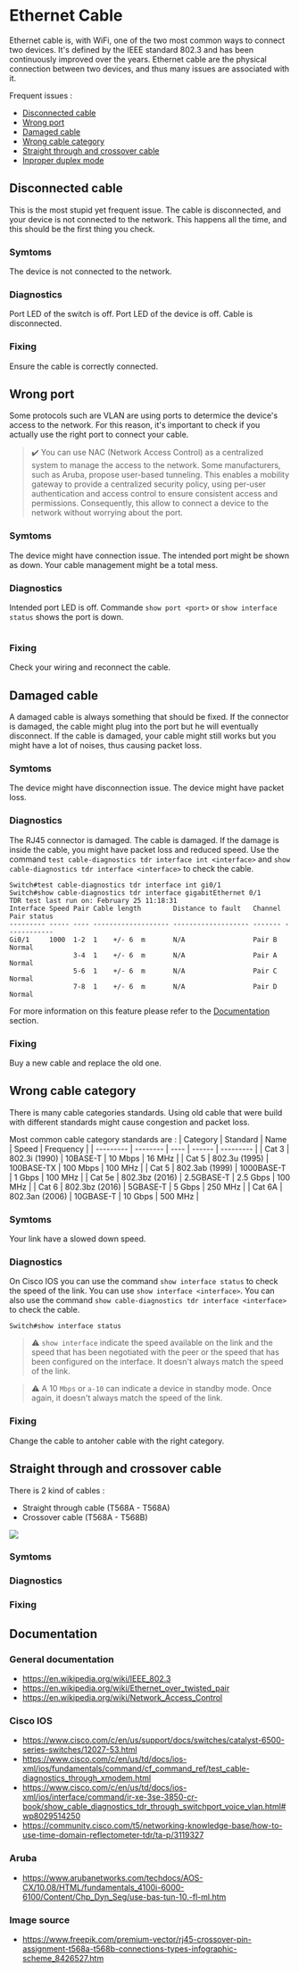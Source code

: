# Ethernet Cable

Ethernet cable is, with WiFi, one of the two most common ways to connect two devices. It's defined by the IEEE standard 802.3 and has been continuously improved over the years. Ethernet cable are the physical connection between two devices, and thus many issues are associated with it.

Frequent issues :

- [Disconnected cable](#disconnected-cable)
- [Wrong port](#wrong-port)
- [Damaged cable](#damaged-cable)
- [Wrong cable category](#wrong-cable-category)
- [Straight through and crossover cable](#straight-through-and-crossover-cable)
- [Inproper duplex mode](#inproper-duplex-mode)

## Disconnected cable

[//]: <> (Done)

This is the most stupid yet frequent issue. The cable is disconnected, and your device is not connected to the network. This happens all the time, and this should be the first thing you check.

### Symtoms

The device is not connected to the network.

### Diagnostics

Port LED of the switch is off. Port LED of the device is off. Cable is disconnected.

### Fixing

Ensure the cable is correctly connected.

## Wrong port

[//]: <> (To complete)

Some protocols such are VLAN are using ports to determice the device's access to the network. For this reason, it's important to check if you actually use the right port to connect your cable.

> ✔️ You can use NAC (Network Access Control) as a centralized system to manage the access to the network. Some manufacturers, such as Aruba, propose user-based tunneling. This enables a mobility gateway to provide a centralized security policy, using per-user authentication and access control to ensure consistent access and permissions. Consequently, this allow to connect a device to the network without worrying about the port.

### Symtoms

The device might have connection issue. The intended port might be shown as down. Your cable management might be a total mess.

### Diagnostics

Intended port LED is off. Commande `show port <port>` or `show interface status` shows the port is down.

```Cisco IOS

```

### Fixing

Check your wiring and reconnect the cable.

## Damaged cable

[//]: <> (To complete)

A damaged cable is always something that should be fixed. If the connector is damaged, the cable might plug into the port but he will eventually disconnect. If the cable is damaged, your cable might still works but you might have a lot of noises, thus causing packet loss.

### Symtoms

The device might have disconnection issue. The device might have packet loss.

### Diagnostics

The RJ45 connector is damaged. The cable is damaged.
If the damage is inside the cable, you might have packet loss and reduced speed. Use the command `test cable-diagnostics tdr interface int <interface>` and `show cable-diagnostics tdr interface <interface>` to check the cable.

```Cisco IOS
Switch#test cable-diagnostics tdr interface int gi0/1
Switch#show cable-diagnostics tdr interface gigabitEthernet 0/1
TDR test last run on: February 25 11:18:31
Interface Speed Pair Cable length        Distance to fault   Channel Pair status
--------- ----- ---- ------------------- ------------------- ------- ------------
Gi0/1     1000  1-2  1    +/- 6  m       N/A                 Pair B  Normal
                3-4  1    +/- 6  m       N/A                 Pair A  Normal
                5-6  1    +/- 6  m       N/A                 Pair C  Normal
                7-8  1    +/- 6  m       N/A                 Pair D  Normal
```

For more information on this feature please refer to the [Documentation](#documentation) section.

### Fixing

Buy a new cable and replace the old one.

## Wrong cable category

[//]: <> (To do)

There is many cable categories standards. Using old cable that were build with different standards might cause congestion and packet loss.

Most common cable category standards are :
| Category | Standard | Name | Speed | Frequency |
| --------- | -------- | ---- | ------ | --------- |
| Cat 3 | 802.3i (1990) | 10BASE-T | 10 Mbps | 16 MHz |
| Cat 5 | 802.3u (1995) | 100BASE-TX | 100 Mbps | 100 MHz |
| Cat 5 | 802.3ab (1999) | 1000BASE-T | 1 Gbps | 100 MHz |
| Cat 5e | 802.3bz (2016) | 2.5GBASE-T | 2.5 Gbps | 100 MHz |
| Cat 6 | 802.3bz (2016) | 5GBASE-T | 5 Gbps | 250 MHz |
| Cat 6A | 802.3an (2006) | 10GBASE-T | 10 Gbps | 500 MHz |

### Symtoms

Your link have a slowed down speed.

### Diagnostics

On Cisco IOS you can use the command `show interface status` to check the speed of the link. You can use `show interface <interface>`. You can also use the command `show cable-diagnostics tdr interface <interface>` to check the cable.

```Cisco IOS
Switch#show interface status

```

> ⚠️ `show interface` indicate the speed available on the link and the speed that has been negotiated with the peer or the speed that has been configured on the interface. It doesn't always match the speed of the link.

> ⚠️ A 10 `Mbps` or `a-10` can indicate a device in standby mode. Once again, it doesn't always match the speed of the link.

### Fixing

Change the cable to antoher cable with the right category.

## Straight through and crossover cable

[//]: <> (To do)

There is 2 kind of cables :

- Straight through cable (T568A - T568A)
- Crossover cable (T568A - T568B)

![](T568.png)

### Symtoms

### Diagnostics

### Fixing

## Documentation

### General documentation

- https://en.wikipedia.org/wiki/IEEE_802.3
- https://en.wikipedia.org/wiki/Ethernet_over_twisted_pair
- https://en.wikipedia.org/wiki/Network_Access_Control

### Cisco IOS

- https://www.cisco.com/c/en/us/support/docs/switches/catalyst-6500-series-switches/12027-53.html
- https://www.cisco.com/c/en/us/td/docs/ios-xml/ios/fundamentals/command/cf_command_ref/test_cable-diagnostics_through_xmodem.html
- https://www.cisco.com/c/en/us/td/docs/ios-xml/ios/interface/command/ir-xe-3se-3850-cr-book/show_cable_diagnostics_tdr_through_switchport_voice_vlan.html#wp8029514250
- https://community.cisco.com/t5/networking-knowledge-base/how-to-use-time-domain-reflectometer-tdr/ta-p/3119327

### Aruba

- https://www.arubanetworks.com/techdocs/AOS-CX/10.08/HTML/fundamentals_4100i-6000-6100/Content/Chp_Dyn_Seg/use-bas-tun-10.-fl-ml.htm

### Image source

- https://www.freepik.com/premium-vector/rj45-crossover-pin-assignment-t568a-t568b-connections-types-infographic-scheme_8426527.htm
